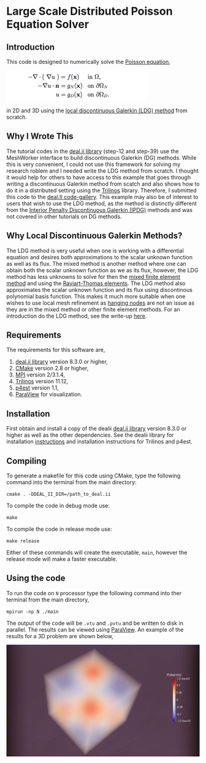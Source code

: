 # Large Scale Distributed Poisson Equation Solver

## Introduction
This code is designed to numerically solve the <a href="https://en.wikipedia.org/wiki/Poisson's_equation">Poisson equation</a>,

![PoissonEquation](doc/images/Poisson_Eq.png)


in 2D and 3D using the <a href="http://www.sciencedirect.com/science/article/pii/S0168927406000651">local discontinuous Galerkin (LDG) method</a> from scratch. 

## Why I Wrote This
The tutorial codes in the <a href="http://dealii.org/">deal.ii library</a> (step-12 and step-39) use the MeshWorker interface to build discontinuous Galerkin (DG) methods. While this is very convenient, I could not use this framework for solving my research roblem and I needed write the LDG method from scratch. I thought it would help for others to have access to this example that goes through writing a discontinuous Galerkin method from scatch and also shows how to do it in a distributed setting using the <a href="https://www.trilinos.org">Trilinos</a> library. Therefore, I submitted this code to the <a href="http://dealii.org/code-gallery.html">deal.II code-gallery</a>. This example may also be of interest to users that wish to use the LDG method, as the method is distinctly different from the <a href="http://www3.nd.edu/~zxu2/acms60790S14/unified-analy-dg-elliptic-eq.pdf">Interior Penalty Discontinuous Galerkin (IPDG)</a> methods and was not covered in other tutorials on DG methods.  

## Why Local Discontinuous Galerkin Methods?
The LDG method is very useful when one is working with a differential equation and desires both approximations to the scalar unknown function as well as its flux. The mixed method is another method where one can obtain both the scalar unknown function as we as its flux, however, the LDG method has less unknowns to solve for then the <a href="https://en.wikipedia.org/wiki/Mixed_finite_element_method">
mixed finite element method</a> and using the <a href="https://en.wikipedia.org/wiki/Raviart%E2%80%93Thomas_basis_functions">Raviart-Thomas elements</a>. The LDG method also approximates the scalar unknown function and its flux using discontinous polynomial basis function. This makes it much more suitable when one wishes to use local mesh refinement as <a href="http://scicomp.stackexchange.com/questions/21372/what-is-a-hanging-node-in-the-finite-element-meshing">hanging nodes</a> are not an issue as they are in the mixed method or other finite element methods. For an introduction do the LDG method, see the write-up <a href="doc/intro.pdf"> here</a>.


## Requirements
The requirements for this software are,
1. <a href="https://www.dealii.org">deal.ii library</a> version 8.3.0 or higher,
2. <a href="https://www.cmake.org">CMake</a> version 2.8 or higher,
3. <a href="https://www.mpich.org">MPI</a> version 2/3.1.4,
4. <a href="https://www.trilinos.org">Trilinos<a/> version 11.12,
5. <a href="http://www.p4est.org">p4est<a/> version 1.1,
6. <a href="http://www.paraview.org/">ParaView</a> for visualization.


## Installation
First obtain and install a copy of the dealii
<a href="https://www.dealii.org">deal.ii library</a> version 8.3.0 or higher as well as the other dependencies.
See the dealii library for installation <a href="http://dealii.org/8.4.1/index.html">instructions</a> and installation instructions for Trilinos and p4est.

## Compiling
To generate a makefile for this code using CMake, type the following command into the terminal from the main directory:

	cmake . -DDEAL_II_DIR=/path_to_deal.ii

To compile the code in debug mode use:

	make

To compile the code in release mode use:

	make release	

Either of these commands will create the executable, <code>main</code>, however the release mode will make a faster executable.

## Using the code
To run the code on <code>N</code> processor type the following command into ther terminal from the main directory,

	mpirun -np N ./main

The output of the code will be <code>.vtu</code> and <code>.pvtu</code> and be written to disk in parallel.  The results can be viewed using <a href="http://www.paraview.org/">ParaView</a>.  An example of the results for a 3D problem are shown below,

![Poisson](doc/images/Poisson.png)

